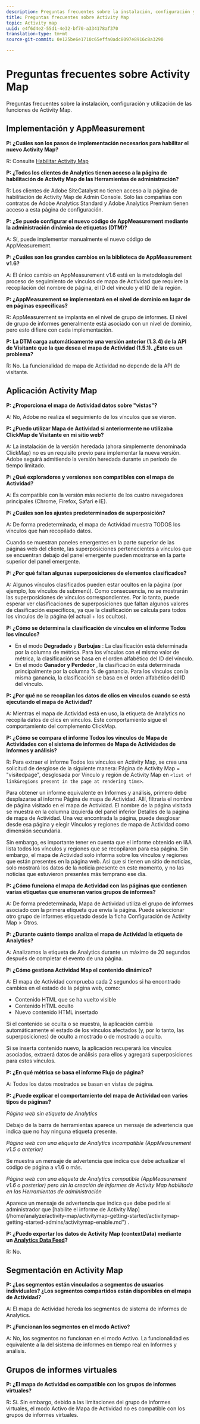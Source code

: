 ```yaml
---
description: Preguntas frecuentes sobre la instalación, configuración y utilización de las funciones de Activity Map.
title: Preguntas frecuentes sobre Activity Map
topic: Activity map
uuid: e4f6d4e2-55d1-4e32-bf70-a334178af370
translation-type: tm+mt
source-git-commit: 0e125be6e1710c65effa0adc8097e8916c8a3290

---
```



# Preguntas frecuentes sobre Activity Map

Preguntas frecuentes sobre la instalación, configuración y utilización de las funciones de Activity Map.

## Implementación y AppMeasurement

**P: ¿Cuáles son los pasos de implementación necesarios para habilitar el nuevo Activity Map?**

R: Consulte [Habilitar Activity Map](/help/analyze/activity-map/activitymap-getting-started/activitymap-getting-started-admins/activitymap-enable.md)

**P: ¿Todos los clientes de Analytics tienen acceso a la página de habilitación de Activity Map de las Herramientas de administración?**

R: Los clientes de Adobe SiteCatalyst no tienen acceso a la página de habilitación de Activity Map de Admin Console. Solo las compañías con contratos de Adobe Analytics Standard y Adobe Analytics Premium tienen acceso a esta página de configuración.

**P: ¿Se puede configurar el nuevo código de AppMeasurement mediante la administración dinámica de etiquetas (DTM)?**

A: Sí, puede implementar [](https://marketing.adobe.com/resources/help/en_US/dtm/analytics_dtm.html) manualmente el nuevo código de AppMeasurement.

**P: ¿Cuáles son los grandes cambios en la biblioteca de AppMeasurement v1.6?**

A: El único cambio en AppMeasurement v1.6 está en la metodología del proceso de seguimiento de vínculos de mapa de Actividad que requiere la recopilación del nombre de página, el ID del vínculo y el ID de la región.

**P: ¿AppMeasurement se implementará en el nivel de dominio en lugar de en páginas específicas?**

R: AppMeasurement se implanta en el nivel de grupo de informes. El nivel de grupo de informes generalmente está asociado con un nivel de dominio, pero esto difiere con cada implementación.

**P: La DTM carga automáticamente una versión anterior (1.3.4) de la API de Visitante que la que desea el mapa de Actividad (1.5.1). ¿Esto es un problema?**

R: No. La funcionalidad de mapa de Actividad no depende de la API de visitante.

## Aplicación Activity Map

<!--**Q: How does Activity Map support Single-Page Applications (SPA)?**

A: 

* Every few seconds, Activity Map scans the web page, looking for changes to the page. ActivityMap finds new content on the page without needing a new page load, but this new content is always attributed to the first pageName found when the page loaded.

* Activity Map checks to see if the visibility of links that it knows about has changed. If a change in visibility is found, then the [Links On Page](/help/analyze/activity-map/activitymap-links-report.md) table's Present column for that link updates with **[!UICONTROL Displayed]** or **[!UICONTROL Hidden]**.

* When user interaction creates new content, any new elements that are found by AppMeasurement to be a link will be added to the **[!UICONTROL Links On Page]** table. Activity Map sends a new data request that includes these new links. The new links should appear in the **[!UICONTROL Links On Page]** table when the data request is handled by the UI.-->

**P: ¿Proporciona el mapa de Actividad datos sobre &quot;vistas&quot;?**

A: No, Adobe no realiza el seguimiento de los vínculos que se vieron.

**P: ¿Puedo utilizar Mapa de Actividad si anteriormente no utilizaba ClickMap de Visitante en mi sitio web?**

A: La instalación de la versión heredada (ahora simplemente denominada ClickMap) no es un requisito previo para implementar la nueva versión. Adobe seguirá admitiendo la versión heredada durante un período de tiempo limitado.

**P: ¿Qué exploradores y versiones son compatibles con el mapa de Actividad?**

A: Es compatible con la versión más reciente de los cuatro navegadores principales (Chrome, Firefox, Safari e IE).

**P: ¿Cuáles son los ajustes predeterminados de superposición?**

A: De forma predeterminada, el mapa de Actividad muestra TODOS los vínculos que han recopilado datos.

Cuando se muestran paneles emergentes en la parte superior de las páginas web del cliente, las superposiciones pertenecientes a vínculos que se encuentran debajo del panel emergente pueden mostrarse en la parte superior del panel emergente.

**P: ¿Por qué faltan algunas superposiciones de elementos clasificados?**

A: Algunos vínculos clasificados pueden estar ocultos en la página (por ejemplo, los vínculos de submenú). Como consecuencia, no se mostrarán las superposiciones de vínculos correspondientes. Por lo tanto, puede esperar ver clasificaciones de superposiciones que faltan algunos valores de clasificación específicos, ya que la clasificación se calcula para todos los vínculos de la página (el actual + los ocultos).

**P: ¿Cómo se determina la clasificación de vínculos en el informe Todos los vínculos?**

* En el modo **Degradado** y **Burbujas** : La clasificación está determinada por la columna de métrica. Para los vínculos con el mismo valor de métrica, la clasificación se basa en el orden alfabético del ID del vínculo.
* En el modo **Ganador y Perdedor** , la clasificación está determinada principalmente por la columna % de ganancia. Para los vínculos con la misma ganancia, la clasificación se basa en el orden alfabético del ID del vínculo.

**P: ¿Por qué no se recopilan los datos de clics en vínculos cuando se está ejecutando el mapa de Actividad?**

A: Mientras el mapa de Actividad está en uso, la etiqueta de Analytics no recopila datos de clics en vínculos. Este comportamiento sigue el comportamiento del complemento ClickMap.

**P: ¿Cómo se compara el informe Todos los vínculos de Mapa de Actividades con el sistema de informes de Mapa de Actividades de Informes y análisis?**

R: Para extraer el informe Todos los vínculos en Activity Map, se crea una solicitud de desglose de la siguiente manera: Página de Activity Map = &quot;visitedpage&quot;, desglosada por Vínculo y región de Activity Map en `<list of link&regions present in the page at rendering time>`.

Para obtener un informe equivalente en Informes y análisis, primero debe desplazarse al informe Página de mapa de Actividad. Allí, filtraría el nombre de página visitado en el mapa de Actividad. El nombre de la página visitada se muestra en la columna izquierda del panel inferior Detalles de la página de mapa de Actividad. Una vez encontrada la página, puede desglosar desde esa página y elegir Vínculos y regiones de mapa de Actividad como dimensión secundaria.

Sin embargo, es importante tener en cuenta que el informe obtenido en I&amp;A lista todos los vínculos y regiones que se recopilaron para esa página. Sin embargo, el mapa de Actividad solo informa sobre los vínculos y regiones que están presentes en la página web. Así que si tienen un sitio de noticias, solo mostrará los datos de la noticia presente en este momento, y no las noticias que estuvieron presentes más temprano ese día.

**P: ¿Cómo funciona el mapa de Actividad con las páginas que contienen varias etiquetas que enumeran varios grupos de informes?**

A: De forma predeterminada, Mapa de Actividad utiliza el grupo de informes asociado con la primera etiqueta que envía la página. Puede seleccionar otro grupo de informes etiquetado desde la ficha Configuración de Activity Map > Otros.

**P: ¿Durante cuánto tiempo analiza el mapa de Actividad la etiqueta de Analytics?**

A: Analizamos la etiqueta de Analytics durante un máximo de 20 segundos después de completar el evento de una página.

**P: ¿Cómo gestiona Actividad Map el contenido dinámico?**

A: El mapa de Actividad comprueba cada 2 segundos si ha encontrado cambios en el estado de la página web, como:

* Contenido HTML que se ha vuelto visible
* Contenido HTML oculto
* Nuevo contenido HTML insertado

Si el contenido se oculta o se muestra, la aplicación cambia automáticamente el estado de los vínculos afectados (y, por lo tanto, las superposiciones) de oculto a mostrado o de mostrado a oculto.

Si se inserta contenido nuevo, la aplicación recuperará los vínculos asociados, extraerá datos de análisis para ellos y agregará superposiciones para estos vínculos.

**P: ¿En qué métrica se basa el informe Flujo de página?**

A: Todos los datos mostrados se basan en vistas de página.

**P: ¿Puede explicar el comportamiento del mapa de Actividad con varios tipos de páginas?**

*Página web sin etiqueta de Analytics*

Debajo de la barra de herramientas aparece un mensaje de advertencia que indica que no hay ninguna etiqueta presente.

*Página web con una etiqueta de Analytics incompatible (AppMeasurement v1.5 o anterior)*

Se muestra un mensaje de advertencia que indica que debe actualizar el código de página a v1.6 o más.

*Página web con una etiqueta de Analytics compatible (AppMeasurement v1.6 o posterior) pero sin la creación de informes de Activity Map habilitada en las Herramientas de administración*

Aparece un mensaje de advertencia que indica que debe pedirle al administrador que \[habilite el informe de Activity Map\](/home/analyze/activity-map/activitymap-getting-started/activitymap-getting-started-admins/activitymap-enable.md&quot;) .

**P: ¿Puedo exportar los datos de Activity Map (contextData) mediante un [Analytics Data Feed](https://docs.adobe.com/content/help/en/analytics/export/analytics-data-feed/data-feed-overview.html)?**

R: No.

## Segmentación en Activity Map

**P: ¿Los segmentos están vinculados a segmentos de usuarios individuales? ¿Los segmentos compartidos están disponibles en el mapa de Actividad?**

A: El mapa de Actividad hereda los segmentos de sistema de informes de Analytics.

**P: ¿Funcionan los segmentos en el modo Activo?**

A: No, los segmentos no funcionan en el modo Activo. La funcionalidad es equivalente a la del sistema de informes en tiempo real en Informes y análisis.

## Grupos de informes virtuales

**P: ¿El mapa de Actividad es compatible con los grupos de informes virtuales?**

R: Sí. Sin embargo, debido a las limitaciones del grupo de informes virtuales, el modo Activo de Mapa de Actividad no es compatible con los grupos de informes virtuales.

